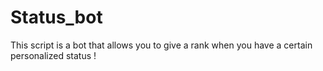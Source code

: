 # Status_bot
This script is a bot that allows you to give a rank when you have a certain personalized status !

